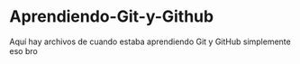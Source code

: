 # Aprendiendo-Git-y-Github
Aquí hay archivos de cuando estaba aprendiendo Git y GitHub
simplemente eso bro
